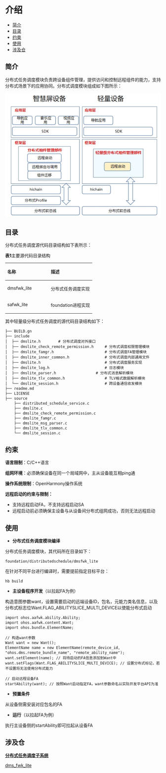 # 介绍<a name="ZH-CN_TOPIC_0000001128264105"></a>

-   [简介](#section11660541593)
-   [目录](#section1464106163817)
-   [约束](#section1718733212019)
-   [使用](#section10729231131110)
-   [涉及仓](#section176111311166)

## 简介<a name="section11660541593"></a>

分布式任务调度模块负责跨设备组件管理，提供访问和控制远程组件的能力，支持分布式场景下的应用协同。分布式调度模块组成如下图所示：

![](figures/zh-cn_image_0000001081284974.png)

## 目录<a name="section1464106163817"></a>

分布式任务调度源代码目录结构如下表所示：

**表1**主要源代码目录结构

<a name="table43531856201716"></a>
<table><thead align="left"><tr id="row20416556201718"><th class="cellrowborder" valign="top" width="50%" id="mcps1.1.3.1.1"><p id="p10416456121716"><a name="p10416456121716"></a><a name="p10416456121716"></a>名称</p>
</th>
<th class="cellrowborder" valign="top" width="50%" id="mcps1.1.3.1.2"><p id="p1841645631717"><a name="p1841645631717"></a><a name="p1841645631717"></a>描述</p>
</th>
</tr>
</thead>
<tbody><tr id="row64161056151718"><td class="cellrowborder" valign="top" width="50%" headers="mcps1.1.3.1.1 "><p id="p4160914132218"><a name="p4160914132218"></a><a name="p4160914132218"></a>dmsfwk_lite</p>
</td>
<td class="cellrowborder" valign="top" width="50%" headers="mcps1.1.3.1.2 "><p id="p541645611177"><a name="p541645611177"></a><a name="p541645611177"></a>分布式任务调度实现</p>
</td>
</tr>
<tr id="row104169564177"><td class="cellrowborder" valign="top" width="50%" headers="mcps1.1.3.1.1 "><p id="p17416125614179"><a name="p17416125614179"></a><a name="p17416125614179"></a>safwk_lite</p>
</td>
<td class="cellrowborder" valign="top" width="50%" headers="mcps1.1.3.1.2 "><p id="p04163569170"><a name="p04163569170"></a><a name="p04163569170"></a>foundation进程实现</p>
</td>
</tr>
</tbody>
</table>

其中轻量级分布式任务调度的源代码目录结构如下：

```
├── BUILD.gn
├── include
│  ├── dmslite.h        # 分布式调度对外接口
│  ├── dmslite_check_remote_permission.h     # 分布式调度权限管理模块
│  ├── dmslite_famgr.h                       # 分布式调度FA管理模块
│  ├── dmslite_inner_common.h                # 分布式调度内部通用文件
│  ├── dmslite.h                             # 分布式调度服务实现
│  ├── dmslite_log.h                         # 日志模块
│  ├── dmslite_parser.h                  # 分布式消息解析模块
│  ├── dmslite_tlv_common.h                  # TLV格式数据解析模块
│  └── dmslite_session.h                     # 跨设备通信收发模块
├── readme.md
├── LICENSE
├── source
    ├── distributed_schedule_service.c
    ├── dmslite.c
    ├── dmslite_check_remote_permission.c
    ├── dmslite_famgr.c
    ├── dmslite_msg_parser.c
    ├── dmslite_tlv_common.c
    └── dmslite_session.c
```

## 约束<a name="section1718733212019"></a>

**语言限制**：C/C++语言

**组网环境**：必须确保设备在同一个局域网中，主从设备能互相ping通

**操作系统限制**：OpenHarmony操作系统

**远程启动的约束与限制：**

-   支持远程启动FA，不支持远程启动SA
-   远程启动前必须确保主设备与从设备间分布式组网成功，否则无法远程启动

## 使用<a name="section10729231131110"></a>

-   **分布式任务调度模块编译**

分布式任务调度模块，其代码所在目录如下：

```
foundation/distributedschedule/dmsfwk_lite
```

在针对不同平台进行编译时，需要提前指定目标平台：

```
hb build
```

-   **主设备程序开发**（以拉起FA为例）

构造意图参数want，设置需要启动的远端设备ID，包名，元能力类名信息，以及分布式标志位Want.FLAG\_ABILITYSLICE\_MULTI\_DEVICE以使能分布式启动

```
import ohos.aafwk.ability.Ability;
import ohos.aafwk.content.Want;
import ohos.bundle.ElementName;

// 构造want参数
Want want = new Want();
ElementName name = new ElementName(remote_device_id, "ohos.dms.remote_bundle_name", "remote_ability_name"); 
want.setElement(name); // 将待启动的FA信息添加到Want中
want.setFlags(Want.FLAG_ABILITYSLICE_MULTI_DEVICE); // 设置分布式标记，若不设置将无法使用分布式能力

// 启动远程设备FA
startAbility(want); // 按照Want启动指定FA，want参数命名以实际开发平台API为准
```

-   **预置条件**

从设备侧需安装对应包名的FA

-   **运行**（以拉起FA为例）

执行主设备侧的startAbility即可拉起从设备FA

## 涉及仓<a name="section176111311166"></a>

**[分布式任务调度子系统](zh-cn_topic_0000001115719369.md)**

[dms\_fwk\_lite](https://gitee.com/openharmony/distributedschedule_dms_fwk_lite)

